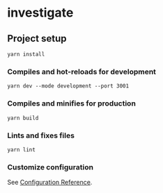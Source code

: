 # investigate

## Project setup
```
yarn install
```

### Compiles and hot-reloads for development
```
yarn dev --mode development --port 3001
```

### Compiles and minifies for production
```
yarn build
```

### Lints and fixes files 
```
yarn lint
```

### Customize configuration
See [Configuration Reference](https://cli.vuejs.org/config/).
